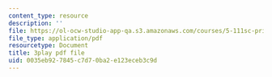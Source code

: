 ```yaml
---
content_type: resource
description: ''
file: https://ol-ocw-studio-app-qa.s3.amazonaws.com/courses/5-111sc-principles-of-chemical-science-fall-2014/0035eb927845c7d70ba2e123eceb3c9d_ZZ6jwuBJxc.pdf
file_type: application/pdf
resourcetype: Document
title: 3play pdf file
uid: 0035eb92-7845-c7d7-0ba2-e123eceb3c9d
---
```

